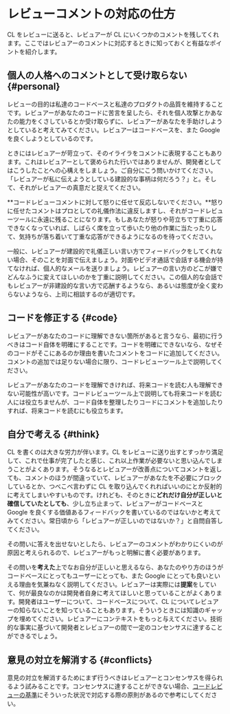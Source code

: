 # レビューコメントの対応の仕方

CL をレビューに送ると、レビュアーが CL にいくつかのコメントを残してくれます。ここではレビュアーのコメントに対応するときに知っておくと有益なポイントを紹介します。

## 個人の人格へのコメントとして受け取らない {#personal}

レビューの目的は私達のコードベースと私達のプロダクトの品質を維持することです。レビュアーがあなたのコードに苦言を呈したら、それを個人攻撃とかあなたの能力をくさしているとか受け取らずに、レビュアーがあなたを手助けしようとしていると考えてみてください。レビュアーはコードベースを、また Google を良くしようとしているのです。

ときにはレビュアーが苛立って、そのイライラをコメントに表現することもあります。これはレビュアーとして褒められた行いではありませんが、開発者としてはこうしたことへの心構えをしましょう。ご自分にこう問いかけてください。「レビュアーが私に伝えようとしている建設的な事柄は何だろう？」と。そして、それがレビュアーの真意だと捉えてください。

**コードレビューコメントに対して怒りに任せて反応しないでください。**怒りに任せたコメントはプロとしての礼儀作法に違反しますし、それがコードレビューツールに永遠に残ることになります。もしあなたが怒りや苛立ちで丁重に応答できなくなっていれば、しばらく席を立って歩いたり他の作業に当たったりして、気持ちが落ち着いて丁重な応答ができるようになるのを待ってください。

一般に、レビュアーが建設的で礼儀正しい言い方でフィードバックをしてくれない場合、そのことを対面で伝えましょう。対面やビデオ通話で会話する機会が持てなければ、個人的なメールを送りましょう。レビュアーの言い方のどこが嫌でどんなふうに変えてほしいのかを丁重に説明してください。この個人的な会話でもレビュアーが非建設的な言い方で応酬するようなら、あるいは態度が全く変わらないようなら、上司に相談するのが適切です。

## コードを修正する {#code}

レビュアーがあなたのコードに理解できない箇所があると言うなら、最初に行うべきはコード自体を明確にすることです。コードを明確にできないなら、なぜそのコードがそこにあるのか理由を書いたコメントをコードに追加してください。コメントの追加では足りない場合に限り、コードレビューツール上で説明してください。

レビュアーがあなたのコードを理解できければ、将来コードを読む人も理解できない可能性が高いです。コードレビューツール上で説明しても将来コードを読む人には役立ちませんが、コード自体を整理したりコードにコメントを追加したりすれば、将来コードを読むにも役立ちます。

## 自分で考える {#think}

CL を書くのは大きな労力が伴います。CL をレビューに送り出すとすっかり満足して、これで仕事が完了したと感じ、これ以上作業が必要ないと思い込んでしまうことがよくあります。そうなるとレビュアーが改善点についてコメントを返しても、コメントのほうが間違っていて、レビュアーがあなたを不必要にブロックしているとか、つべこべ言わずに CL を取り込んでくれればいいのにとか反射的に考えてしまいやすいものです。けれども、そのときに**どれだけ自分が正しいと確信していたとしても**、少し立ち止まって、レビュアーがコードベースと Google を良くする価値あるフィードバックを書いているのではないかと考えてみてください。常日頃から「レビュアーが正しいのではないか？」と自問自答してください。

その問いに答えを出せないとしたら、レビュアーのコメントがわかりにくいのが原因と考えられるので、レビュアーがもっと明解に書く必要があります。

その問いを**考えた**上でなお自分が正しいと思えるなら、あなたのやり方のほうがコードベースにとってもユーザーにとっても、また Google にとっても良いといえる理由を気兼ねなく説明してください。レビュアーは実際には**提案**をしていて、何が最良なのかは開発者自身に考えてほしいと思っていることがよくあります。開発者はユーザーについて、コードベースについて、CL についてレビュアーの知らないことを知っていることもあります。そういうときには知識のギャップを埋めてください。レビュアーにコンテキストをもっと与えてください。技術的な事実に基づいて開発者とレビュアーの間で一定のコンセンサスに達することができるでしょう。

## 意見の対立を解消する {#conflicts}

意見の対立を解消するためにまず行うべきはレビュアーとコンセンサスを得られるよう試みることです。コンセンサスに達することができない場合、[コードレビューの基準](../reviewer/standard.md)にそういった状況で対応する際の原則があるので参考にしてください。
